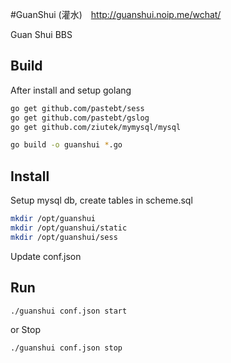 #GuanShui (灌水)　http://guanshui.noip.me/wchat/

Guan Shui BBS

## Build

After install and setup golang
```bash
go get github.com/pastebt/sess
go get github.com/pastebt/gslog
go get github.com/ziutek/mymysql/mysql

go build -o guanshui *.go
```

## Install

Setup mysql db, create tables in scheme.sql

```bash
mkdir /opt/guanshui
mkdir /opt/guanshui/static
mkdir /opt/guanshui/sess
```

Update conf.json

## Run

```bash
./guanshui conf.json start
```

or Stop

```bash
./guanshui conf.json stop
```
